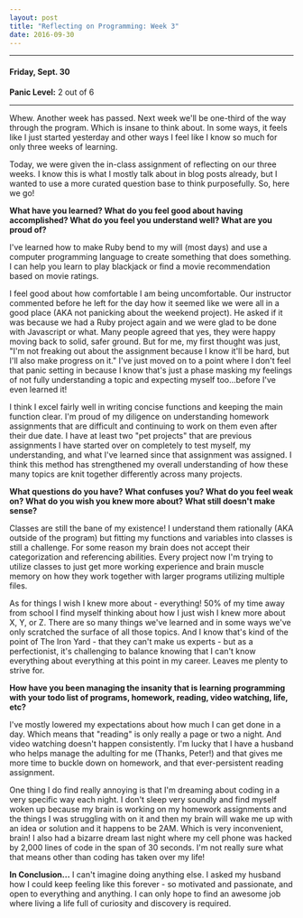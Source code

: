```yaml
---
layout: post
title: "Reflecting on Programming: Week 3"
date: 2016-09-30
---
```


<hr>
<h4>Friday, Sept. 30</h4>
<p><strong>Panic Level:</strong> 2 out of 6</p>
<hr>

Whew. Another week has passed. Next week we'll be one-third of the way through the program. Which is insane to think about. In some ways, it feels like I just started yesterday and other ways I feel like I know so much for only three weeks of learning.

Today, we were given the in-class assignment of reflecting on our three weeks. I know this is what I mostly talk about in blog posts already, but I wanted to use a more curated question base to think purposefully. So, here we go!

**What have you learned? What do you feel good about having accomplished? What do you feel you understand well? What are you proud of?**

I've learned how to make Ruby bend to my will (most days) and use a computer programming language to create something that does something. I can help you learn to play blackjack or find a movie recommendation based on movie ratings.

I feel good about how comfortable I am being uncomfortable. Our instructor commented before he left for the day how it seemed like we were all in a good place (AKA not panicking about the weekend project). He asked if it was because we had a Ruby project again and we were glad to be done with Javascript or what. Many people agreed that yes, they were happy moving back to solid, safer ground. But for me, my first thought was just, "I'm not freaking out about the assignment because I know it'll be hard, but I'll also make progress on it." I've just moved on to a point where I don't feel that panic setting in because I know that's just a phase masking my feelings of not fully understanding a topic and expecting myself too...before I've even learned it!

I think I excel fairly well in writing concise functions and keeping the main function clear. I'm proud of my diligence on understanding homework assignments that are difficult and continuing to work on them even after their due date. I have at least two "pet projects"
 that are previous assignments I have started over on completely to test myself, my understanding, and what I've learned since that assignment was assigned. I think this method has strengthened my overall understanding of how these many topics are knit together differently across many projects.

**What questions do you have? What confuses you? What do you feel weak on? What do you wish you knew more about? What still doesn't make sense?**

Classes are still the bane of my existence! I understand them rationally (AKA outside of the program) but fitting my functions and variables into classes is still a challenge. For some reason my brain does not accept their categorization and referencing abilities. Every project now I'm trying to utilize classes to just get more working experience and brain muscle memory on how they work together with larger programs utilizing multiple files.

As for things I wish I knew more about - everything! 50% of my time away from school I find myself thinking about how I just wish I knew more about X, Y, or Z. There are so many things we've learned and in some ways we've only scratched the surface of all those topics. And I know that's kind of the point of The Iron Yard - that they can't make us experts - but as a perfectionist, it's challenging to balance knowing that I can't know everything about everything at this point in my career. Leaves me plenty to strive for.

**How have you been managing the insanity that is learning programming with your todo list of programs, homework, reading, video watching, life, etc?**

I've mostly lowered my expectations about how much I can get done in a day. Which means that "reading" is only really a page or two a night. And video watching doesn't happen consistently. I'm lucky that I have a husband who helps manage the adulting for me (Thanks, Peter!) and that gives me more time to buckle down on homework, and that ever-persistent reading assignment.

One thing I do find really annoying is that I'm dreaming about coding in a very specific way each night. I don't sleep very soundly and find myself woken up because my brain is working on my homework assignments and the things I was struggling with on it and then my brain will wake me up with an idea or solution and it happens to be 2AM. Which is very inconvenient, brain! I also had a bizarre dream last night where my cell phone was hacked by 2,000 lines of code in the span of 30 seconds. I'm not really sure what that means other than coding has taken over my life!

**In Conclusion...**
I can't imagine doing anything else. I asked my husband how I could keep feeling like this forever - so motivated and passionate, and open to everything and anything. I can only hope to find an awesome job where living a life full of curiosity and discovery is required. 
